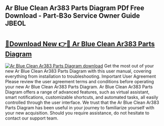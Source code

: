 ## Ar Blue Clean Ar383 Parts Diagram PDf Free Download - Part-B3o Service Owner Guide JBEOL

# <h2><a href="http://dftl1mn.blite.top/?on=Ar+Blue+Clean+Ar383+Parts+Diagram">🔗Download New 👉🔴 Ar Blue Clean Ar383 Parts Diagram</a></h2>

[![Ar Blue Clean Ar383 Parts Diagram download](https://i.imgur.com/lujVjoI.png)](http://dftl1mn.blite.top/?on=Ar+Blue+Clean+Ar383+Parts+Diagram)
Get the most out of your new Ar Blue Clean Ar383 Parts Diagram with this user manual, covering everything from installation to troubleshooting. Important User Agreement Please review the user agreement terms and conditions before operating your new Ar Blue Clean Ar383 Parts Diagram. Ar Blue Clean Ar383 Parts Diagram offers a range of advanced features, such as virtual assistant, smart notifications, customizable shortcuts, and automated tasks, all easily controlled through the user interface. We trust that the Ar Blue Clean Ar383 Parts Diagram has been useful in your journey to familiarize yourself with your new acquisition. Should you require assistance, do not hesitate to contact our support team.

